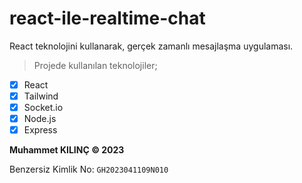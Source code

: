 # react-ile-realtime-chat

React teknolojini kullanarak, gerçek zamanlı mesajlaşma uygulaması.

> Projede kullanılan teknolojiler;
- [X] React
- [X] Tailwind
- [X] Socket.io
- [X] Node.js
- [X] Express

**Muhammet KILINÇ © 2023**

Benzersiz Kimlik No: `GH2023041109N010`
